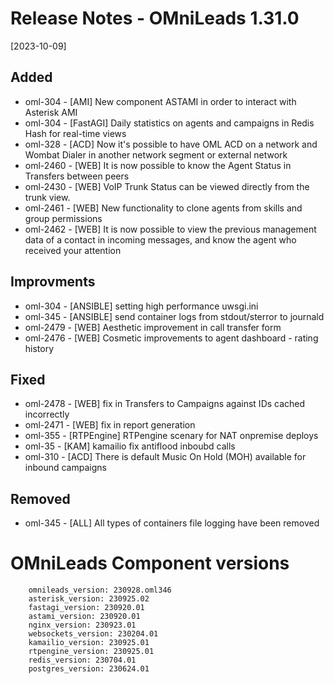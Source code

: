 # Release Notes - OMniLeads 1.31.0
[2023-10-09]

## Added

* oml-304 - [AMI] New component ASTAMI in order to interact with Asterisk AMI
* oml-304 - [FastAGI] Daily statistics on agents and campaigns in Redis Hash for real-time views
* oml-328 - [ACD] Now it's possible to have OML ACD on a network and Wombat Dialer in another network segment or external network
* oml-2460 - [WEB] It is now possible to know the Agent Status in Transfers between peers 
* oml-2430 - [WEB] VoIP Trunk Status can be viewed directly from the trunk view. 
* oml-2461 - [WEB] New functionality to clone agents from skills and group permissions 
* oml-2462 - [WEB] It is now possible to view the previous management data of a contact in incoming messages, and know the agent who received your attention 

## Improvments

* oml-304 - [ANSIBLE] setting high performance uwsgi.ini
* oml-345 - [ANSIBLE] send container logs from stdout/sterror to journald
* oml-2479 - [WEB] Aesthetic improvement in call transfer form 
* oml-2476 - [WEB] Cosmetic improvements to agent dashboard - rating history

## Fixed

* oml-2478 - [WEB] fix in Transfers to Campaigns against IDs cached incorrectly 
* oml-2471 - [WEB] fix in report generation 
* oml-355 - [RTPEngine] RTPengine scenary for NAT onpremise deploys
* oml-35 - [KAM] kamailio fix antiflood inboubd calls 
* oml-310 - [ACD] There is default Music On Hold (MOH) available for inbound campaigns

## Removed

* oml-345 - [ALL] All types of containers file logging have been removed

# OMniLeads Component versions

```
    omnileads_version: 230928.oml346
    asterisk_version: 230925.02
    fastagi_version: 230920.01
    astami_version: 230920.01
    nginx_version: 230923.01
    websockets_version: 230204.01
    kamailio_version: 230925.01
    rtpengine_version: 230925.01
    redis_version: 230704.01
    postgres_version: 230624.01
```
